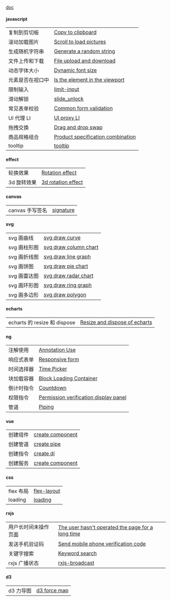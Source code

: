 [doc](https://liaojunjun.github.io/nice/doc)

#### javascript

|                  |                                                                                                                          |
| ---------------- | ------------------------------------------------------------------------------------------------------------------------ |
| 复制到剪切板     | [Copy to clipboard](https://liaojunjun.github.io/nice/root/javascript/copy_to_clipboard)                                 |
| 滚动加载图片     | [Scroll to load pictures](https://liaojunjun.github.io/nice/root/javascript/scroll_load_pictures)                        |
| 生成随机字符串   | [Generate a random string](https://liaojunjun.github.io/nice/root/javascript/generate_random_string)                     |
| 文件上传和下载   | [File upload and download](https://liaojunjun.github.io/nice/root/javascript/file_upload_download)                       |
| 动态字体大小     | [Dynamic font size](https://liaojunjun.github.io/nice/root/javascript/dynamic_font_size)                                 |
| 元素是否在视口中 | [Is the element in the viewport](https://liaojunjun.github.io/nice/root/javascript/element_in_viewport)                  |
| 限制输入         | [limit-input](https://liaojunjun.github.io/nice/root/javascript/limit_input)                                             |
| 滑动解锁         | [slide_unlock](https://liaojunjun.github.io/nice/root/javascript/slide_unlock)                                           |
| 常见表单校验     | [Common form validation](https://liaojunjun.github.io/nice/root/javascript/common_form_validation)                       |
| UI 代理 LI       | [UI proxy LI](https://liaojunjun.github.io/nice/root/javascript/ul_proxy_li)                                             |
| 拖拽交换         | [Drag and drop swap](https://liaojunjun.github.io/nice/root/javascript/drag_drop_swap)                                   |
| 商品规格组合     | [Product specification combination](https://liaojunjun.github.io/nice/root/javascript/product_specification_combination) |
| tooltip          | [tooltip](https://liaojunjun.github.io/nice/root/javascript/tooltip)                                                     |

#### effect

|             |                                                                                        |
| ----------- | -------------------------------------------------------------------------------------- |
| 轮换效果    | [Rotation effect](https://liaojunjun.github.io/nice/root/effect/rotation_effect)       |
| 3d 旋转效果 | [3d rotation effect](https://liaojunjun.github.io/nice/root/effect/3d_rotation_effect) |

#### canvas

|                 |                                                                      |
| --------------- | -------------------------------------------------------------------- |
| canvas 手写签名 | [signature](https://liaojunjun.github.io/nice/root/canvas/signature) |

#### svg

|              |                                                                                      |
| ------------ | ------------------------------------------------------------------------------------ |
| svg 画曲线   | [svg draw curve](https://liaojunjun.github.io/nice/root/svg/svg_curve)               |
| svg 画柱形图 | [svg draw column chart](https://liaojunjun.github.io/nice/root/svg/svg_column_chart) |
| svg 画折线图 | [svg draw line graph](https://liaojunjun.github.io/nice/root/svg/svg_line_graph)     |
| svg 画饼图   | [svg draw pie chart](https://liaojunjun.github.io/nice/root/svg/svg_pie_chart)       |
| svg 画雷达图 | [svg draw radar chart](https://liaojunjun.github.io/nice/root/svg/svg_radar_chart)   |
| svg 画环形图 | [svg draw ring graph](https://liaojunjun.github.io/nice/root/svg/svg_ring_graph)     |
| svg 画多边形 | [svg draw polygon](https://liaojunjun.github.io/nice/root/svg/svg_polygon)           |

#### echarts

|                              |                                                                                                        |
| ---------------------------- | ------------------------------------------------------------------------------------------------------ |
| echarts 的 resize 和 dispose | [Resize and dispose of echarts](https://liaojunjun.github.io/nice/root/echarts/echarts_resize_dispose) |

#### ng

|            |                                                                                                     |
| ---------- | --------------------------------------------------------------------------------------------------- |
| 注解使用   | [Annotation Use](https://liaojunjun.github.io/nice/root/ng/annotation_use)                          |
| 响应式表单 | [Responsive form](https://liaojunjun.github.io/nice/root/ng/responsive_form)                        |
| 时间选择器 | [Time Picker](https://liaojunjun.github.io/nice/root/ng/time_picker)                                |
| 块加载容器 | [Block Loading Container](https://liaojunjun.github.io/nice/root/ng/block_loading_container)        |
| 倒计时指令 | [Countdown](https://liaojunjun.github.io/nice/root/ng/countdown)                                    |
| 权限指令   | [Permission verification display panel](https://liaojunjun.github.io/nice/root/ng/permission_panel) |
| 管道       | [Piping](https://liaojunjun.github.io/nice/root/ng/piping)                                          |

#### vue

|          |                                                                                 |
| -------- | ------------------------------------------------------------------------------- |
| 创建组件 | [create component](https://liaojunjun.github.io/nice/root/vue/create_component) |
| 创建管道 | [create pipe](https://liaojunjun.github.io/nice/root/vue/create_component)      |
| 创建指令 | [create di](https://liaojunjun.github.io/nice/root/vue/create_directive)        |
| 创建服务 | [create component](https://liaojunjun.github.io/nice/root/vue/create_service)   |

#### css

|           |                                                                       |
| --------- | --------------------------------------------------------------------- |
| flex 布局 | [flex-layout](https://liaojunjun.github.io/nice/root/css/flex_layout) |
| loading   | [loading](https://liaojunjun.github.io/nice/root/css/loading)         |

#### rxjs

|                      |                                                                                                               |
| -------------------- | ------------------------------------------------------------------------------------------------------------- |
| 用户长时间未操作页面 | [The user hasn't operated the page for a long time](https://liaojunjun.github.io/nice/root/rxjs/user_offline) |
| 发送手机验证码       | [Send mobile phone verification code](https://liaojunjun.github.io/nice/root/rxjs/send_phone_code)            |
| 关键字搜索           | [Keyword search](https://liaojunjun.github.io/nice/root/rxjs/keyword_search)                                  |
| rxjs 广播状态        | [rxjs-broadcast](https://liaojunjun.github.io/nice/root/rxjs/broadcast)                                       |

#### d3

|           |                                                                    |
| --------- | ------------------------------------------------------------------ |
| d3 力导图 | [d3 force map](https://liaojunjun.github.io/nice/root/d3/d3_force) |
